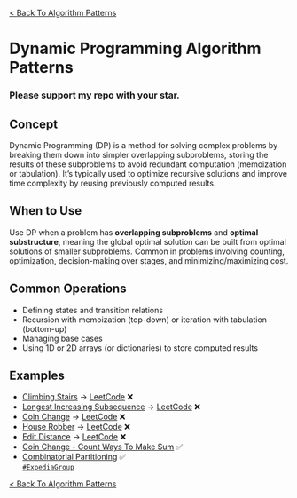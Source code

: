 [< Back To Algorithm Patterns](../../)

# Dynamic Programming Algorithm Patterns
### Please support my repo with your star.

## Concept
Dynamic Programming (DP) is a method for solving complex problems by breaking them down into simpler overlapping subproblems, storing the results of these subproblems to avoid redundant computation (memoization or tabulation). It’s typically used to optimize recursive solutions and improve time complexity by reusing previously computed results.

## When to Use
Use DP when a problem has **overlapping subproblems** and **optimal substructure**, meaning the global optimal solution can be built from optimal solutions of smaller subproblems. Common in problems involving counting, optimization, decision-making over stages, and minimizing/maximizing cost.

## Common Operations
- Defining states and transition relations
- Recursion with memoization (top-down) or iteration with tabulation (bottom-up)
- Managing base cases
- Using 1D or 2D arrays (or dictionaries) to store computed results

## Examples
- [Climbing Stairs]() → [LeetCode](https://leetcode.com/problems/climbing-stairs) ❌
- [Longest Increasing Subsequence]() → [LeetCode](https://leetcode.com/problems/longest-increasing-subsequence) ❌
- [Coin Change]() → [LeetCode](https://leetcode.com/problems/coin-change) ❌
- [House Robber]() → [LeetCode](https://leetcode.com/problems/house-robber) ❌
- [Edit Distance]() → [LeetCode](https://leetcode.com/problems/edit-distance) ❌
- [Coin Change - Count Ways To Make Sum](coin_change_count_ways) ✅
- [Combinatorial Partitioning](combinatorial_partitioning) ✅
  <br>
  [`#ExpediaGroup`](https://expediagroup.com)

[< Back To Algorithm Patterns](../../)
